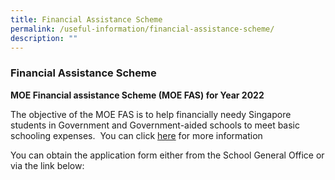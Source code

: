```yaml
---
title: Financial Assistance Scheme
permalink: /useful-information/financial-assistance-scheme/
description: ""
---
```

### Financial Assistance Scheme

**MOE Financial assistance Scheme (MOE FAS) for Year 2022**  

The objective of the MOE FAS is to help financially needy Singapore students in Government and Government-aided schools to meet basic schooling expenses.  You can click [here](/files/fas.pdf) for more information

You can obtain the application form either from the School General Office or via the link below: